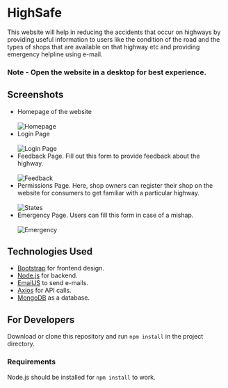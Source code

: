 # HighSafe
This website will help in reducing the accidents that occur on highways by providing useful information to users like the condition of the road and the types of shops that are available on that highway etc and providing emergency helpline using e-mail.
### Note - Open the website in a desktop for best experience.

## Screenshots
* Homepage of the website <br/><br/>
![Homepage](https://i.imgur.com/kfrTErs.png)
* Login Page <br/><br/>
![Login Page](https://i.imgur.com/032Z9lh.png)
* Feedback Page. Fill out this form to provide feedback about the highway. <br/><br/>
![Feedback](https://i.imgur.com/UxSfira.png)
* Permissions Page. Here, shop owners can register their shop on the website for consumers to get familiar with a particular highway.<br/><br/>
![States](https://i.imgur.com/7dLCTxJ.png)
* Emergency Page. Users can fill this form in case of a mishap. <br/><br/>
![Emergency](https://i.imgur.com/y5Jp31H.png)

## Technologies Used

* [Bootstrap](https://getbootstrap.com/) for frontend design.<br/>
* [Node.js](https://nodejs.org/) for backend.<br/>
* [EmailJS](https://emailjs.com) to send e-mails.
* [Axios](https://github.com/axios/axios) for API calls.
* [MongoDB](https://www.mongodb.com/) as a database.

## For Developers
Download or clone this repository and run `npm install` in the project directory.<br/>
### Requirements
Node.js should be installed for `npm install` to work.
